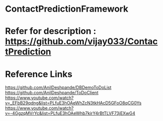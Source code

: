 # ContactPredictionFramework
# Refer for description : https://github.com/vijay033/ContactPrediction
# Reference Links
https://github.com/AnilDeshpande/DBDemoToDoList
https://github.com/AnilDeshpande/ToDoClient
https://www.youtube.com/watch?v=_EFbB29qdng&list=PLfuE3hOAeWhZcN3tkHAcD5GFoO8qCG0Ys
https://www.youtube.com/watch?v=-4GgzqMVrYc&list=PLfuE3hOAeWhb7kirY4rBtTLVF73jEXwG4
